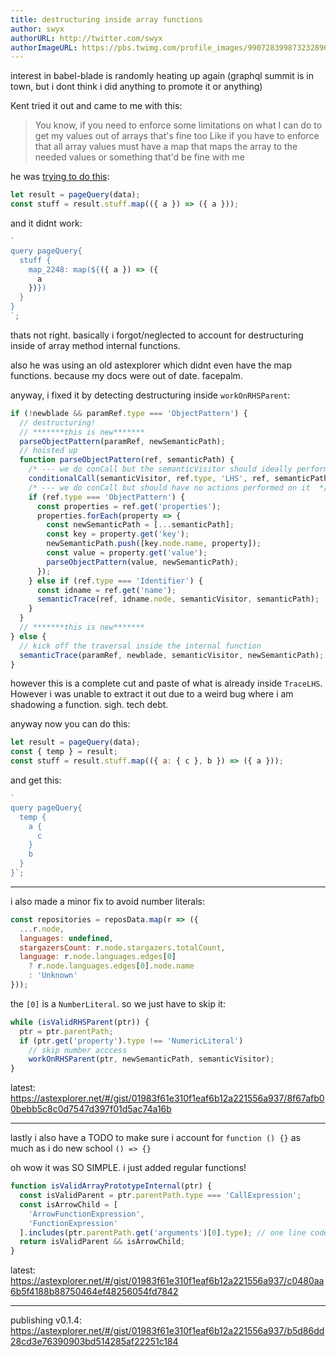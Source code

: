 ```yaml
---
title: destructuring inside array functions
author: swyx
authorURL: http://twitter.com/swyx
authorImageURL: https://pbs.twimg.com/profile_images/990728399873232896/CMPn3IxT_400x400.jpg
---
```


interest in babel-blade is randomly heating up again (graphql summit is in town, but i dont think i did anything to promote it or anything)

Kent tried it out and came to me with this:

> You know, if you need to enforce some limitations on what I can do to get my values out of arrays that's fine too
> Like if you have to enforce that all array values must have a map that maps the array to the needed values or something that'd be fine with me

he was [trying to do this](https://astexplorer.net/#/gist/01983f61e310f1eaf6b12a221556a937/1ad986e53cc50774a079ce235f92d6b39269b62c):

```js
let result = pageQuery(data);
const stuff = result.stuff.map(({ a }) => ({ a }));
```

and it didnt work:

```js
`
query pageQuery{
  stuff {
    map_2248: map(${({ a }) => ({
      a
    })})
  }
}
`;
```

thats not right. basically i forgot/neglected to account for destructuring inside of array method internal functions.

also he was using an old astexplorer which didnt even have the map functions. because my docs were out of date. facepalm.

anyway, i fixed it by detecting destructuring inside `workOnRHSParent`:

```js
if (!newblade && paramRef.type === 'ObjectPattern') {
  // destructuring!
  // *******this is new*******
  parseObjectPattern(paramRef, newSemanticPath);
  // hoisted up
  function parseObjectPattern(ref, semanticPath) {
    /* --- we do conCall but the semanticVisitor should ideally perform no actions apart from rename  */
    conditionalCall(semanticVisitor, ref.type, 'LHS', ref, semanticPath);
    /* --- we do conCall but should have no actions performed on it  */
    if (ref.type === 'ObjectPattern') {
      const properties = ref.get('properties');
      properties.forEach(property => {
        const newSemanticPath = [...semanticPath];
        const key = property.get('key');
        newSemanticPath.push([key.node.name, property]);
        const value = property.get('value');
        parseObjectPattern(value, newSemanticPath);
      });
    } else if (ref.type === 'Identifier') {
      const idname = ref.get('name');
      semanticTrace(ref, idname.node, semanticVisitor, semanticPath);
    }
  }
  // *******this is new*******
} else {
  // kick off the traversal inside the internal function
  semanticTrace(paramRef, newblade, semanticVisitor, newSemanticPath);
}
```

however this is a complete cut and paste of what is already inside `TraceLHS`. However i was unable to extract it out due to a weird bug where i am shadowing a function. sigh. tech debt.

anyway now you can do this:

```js
let result = pageQuery(data);
const { temp } = result;
const stuff = result.stuff.map(({ a: { c }, b }) => ({ a }));
```

and get this:

```js
`
query pageQuery{
  temp {
    a {
      c
    }
    b
  }
}`;
```

---

i also made a minor fix to avoid number literals:

```js
const repositories = reposData.map(r => ({
  ...r.node,
  languages: undefined,
  stargazersCount: r.node.stargazers.totalCount,
  language: r.node.languages.edges[0]
    ? r.node.languages.edges[0].node.name
    : 'Unknown'
}));
```

the `[0]` is a `NumberLiteral`. so we just have to skip it:

```js
while (isValidRHSParent(ptr)) {
  ptr = ptr.parentPath;
  if (ptr.get('property').type !== 'NumericLiteral')
    // skip number acccess
    workOnRHSParent(ptr, newSemanticPath, semanticVisitor);
}
```

latest: https://astexplorer.net/#/gist/01983f61e310f1eaf6b12a221556a937/8f67afb00bebb5c8c0d7547d397f01d5ac74a16b

---

lastly i also have a TODO to make sure i account for `function () {}` as much as i do new school `() => {}`

oh wow it was SO SIMPLE. i just added regular functions!

```js
function isValidArrayPrototypeInternal(ptr) {
  const isValidParent = ptr.parentPath.type === 'CallExpression';
  const isArrowChild = [
    'ArrowFunctionExpression',
    'FunctionExpression'
  ].includes(ptr.parentPath.get('arguments')[0].type); // one line code change lol
  return isValidParent && isArrowChild;
}
```

latest: https://astexplorer.net/#/gist/01983f61e310f1eaf6b12a221556a937/c0480aa6b5f4188b88750464ef48256054fd7842

---

publishing v0.1.4: https://astexplorer.net/#/gist/01983f61e310f1eaf6b12a221556a937/b5d86dd28cd3e76390903bd514285af22251c184
